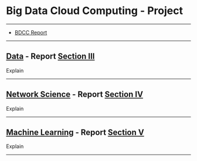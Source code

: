 # Big Data Cloud Computing - Project

-------------------

- [BDCC Report](bdcc_report.pdf)

-------------------

## [Data](Data/Readme.md) - Report [Section III](report.pdf#SectionIII)
Explain

-------------------
## [Network Science](NetworkScience/Readme.md) - Report [Section IV](report.pdf#SectionIV)

Explain

-------------------
## [Machine Learning](MachineLearning/Readme.md) - Report [Section V](report.pdf#SectionV)
Explain

-------------------